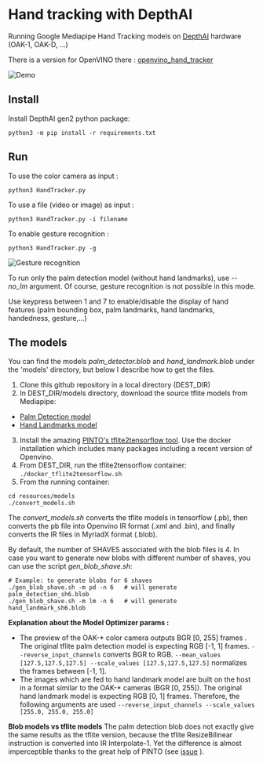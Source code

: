 # Hand tracking with DepthAI

Running Google Mediapipe Hand Tracking models on [DepthAI](https://docs.luxonis.com/en/gen2/) hardware (OAK-1, OAK-D, ...)

There is a version for OpenVINO there : [openvino_hand_tracker](https://github.com/geaxgx/openvino_hand_tracker)

![Demo](img/hand_tracker.gif)
## Install

Install DepthAI gen2 python package:

```python3 -m pip install -r requirements.txt```

## Run

To use the color camera as input :

```python3 HandTracker.py```

To use a file (video or image) as input :

```python3 HandTracker.py -i filename```

To enable gesture recognition :

```python3 HandTracker.py -g```

![Gesture recognition](img/gestures.gif)

To run only the palm detection model (without hand landmarks), use *--no_lm* argument. Of course, gesture recognition is not possible in this mode.

Use keypress between 1 and 7 to enable/disable the display of hand features (palm bounding box, palm landmarks, hand landmarks, handedness, gesture,...)



## The models 
You can find the models *palm_detector.blob* and *hand_landmark.blob* under the 'models' directory, but below I describe how to get the files.

1) Clone this github repository in a local directory (DEST_DIR)
2) In DEST_DIR/models directory, download the source tflite models from Mediapipe:
* [Palm Detection model](https://github.com/google/mediapipe/blob/master/mediapipe/modules/palm_detection/palm_detection.tflite)
* [Hand Landmarks model](https://github.com/google/mediapipe/blob/master/mediapipe/modules/hand_landmark/hand_landmark.tflite)
3) Install the amazing [PINTO's tflite2tensorflow tool](https://github.com/PINTO0309/tflite2tensorflow). Use the docker installation which includes many packages including a recent version of Openvino.
3) From DEST_DIR, run the tflite2tensorflow container:  ```./docker_tflite2tensorflow.sh```
4) From the running container: 
```
cd resources/models
./convert_models.sh
```
The *convert_models.sh* converts the tflite models in tensorflow (.pb), then converts the pb file into Openvino IR format (.xml and .bin), and finally converts the IR files in MyriadX format (.blob). 

By default, the number of SHAVES associated with the blob files is 4. In case you want to generate new blobs with different number of shaves, you can use the script *gen_blob_shave.sh*:
```
# Example: to generate blobs for 6 shaves
./gen_blob_shave.sh -m pd -n 6   # will generate palm_detection_sh6.blob
./gen_blob_shave.sh -m lm -n 6   # will generate hand_landmark_sh6.blob
```



**Explanation about the Model Optimizer params :**
- The preview of the OAK-* color camera outputs BGR [0, 255] frames . The original tflite palm detection model is expecting RGB [-1, 1] frames. ```--reverse_input_channels``` converts BGR to RGB. ```--mean_values [127.5,127.5,127.5] --scale_values [127.5,127.5,127.5]``` normalizes the frames between [-1, 1].
- The images which are fed to hand landmark model are built on the host in a format similar to the OAK-* cameras (BGR [0, 255]). The original hand landmark model is expecting RGB [0, 1] frames. Therefore, the following arguments are used ```--reverse_input_channels --scale_values [255.0, 255.0, 255.0]```

**Blob models vs tflite models**
The palm detection blob does not exactly give the same results as the tflite version, because the tflite ResizeBilinear instruction is converted into IR Interpolate-1. Yet the difference is almost imperceptible thanks to the great help of PINTO (see [issue](https://github.com/PINTO0309/tflite2tensorflow/issues/4) ).


